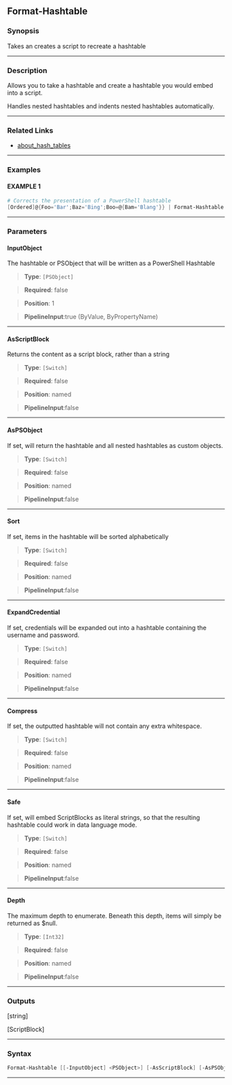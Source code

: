 
Format-Hashtable
----------------
### Synopsis
Takes an creates a script to recreate a hashtable

---
### Description

Allows you to take a hashtable and create a hashtable you would embed into a script.

Handles nested hashtables and indents nested hashtables automatically.

---
### Related Links
* [about_hash_tables](about_hash_tables.md)



---
### Examples
#### EXAMPLE 1
```PowerShell
# Corrects the presentation of a PowerShell hashtable
[Ordered]@{Foo='Bar';Baz='Bing';Boo=@{Bam='Blang'}} | Format-Hashtable
```

---
### Parameters
#### **InputObject**

The hashtable or PSObject that will be written as a PowerShell Hashtable



> **Type**: ```[PSObject]```

> **Required**: false

> **Position**: 1

> **PipelineInput**:true (ByValue, ByPropertyName)



---
#### **AsScriptBlock**

Returns the content as a script block, rather than a string



> **Type**: ```[Switch]```

> **Required**: false

> **Position**: named

> **PipelineInput**:false



---
#### **AsPSObject**

If set, will return the hashtable and all nested hashtables as custom objects.



> **Type**: ```[Switch]```

> **Required**: false

> **Position**: named

> **PipelineInput**:false



---
#### **Sort**

If set, items in the hashtable will be sorted alphabetically



> **Type**: ```[Switch]```

> **Required**: false

> **Position**: named

> **PipelineInput**:false



---
#### **ExpandCredential**

If set, credentials will be expanded out into a hashtable containing the username and password.



> **Type**: ```[Switch]```

> **Required**: false

> **Position**: named

> **PipelineInput**:false



---
#### **Compress**

If set, the outputted hashtable will not contain any extra whitespace.



> **Type**: ```[Switch]```

> **Required**: false

> **Position**: named

> **PipelineInput**:false



---
#### **Safe**

If set, will embed ScriptBlocks as literal strings,
so that the resulting hashtable could work in data language mode.



> **Type**: ```[Switch]```

> **Required**: false

> **Position**: named

> **PipelineInput**:false



---
#### **Depth**

The maximum depth to enumerate.
Beneath this depth, items will simply be returned as $null.



> **Type**: ```[Int32]```

> **Required**: false

> **Position**: named

> **PipelineInput**:false



---
### Outputs
[string]


[ScriptBlock]


---
### Syntax
```PowerShell
Format-Hashtable [[-InputObject] <PSObject>] [-AsScriptBlock] [-AsPSObject] [-Sort] [-ExpandCredential] [-Compress] [-Safe] [-Depth <Int32>] [<CommonParameters>]
```
---



